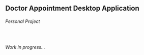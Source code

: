 ## Doctor Appointment Desktop Application
###### Personal Project
&nbsp;&nbsp;&nbsp;

_Work in progress..._